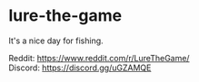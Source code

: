 # lure-the-game

It's a nice day for fishing.

Reddit: https://www.reddit.com/r/LureTheGame/  
Discord: https://discord.gg/uGZAMQE
